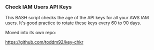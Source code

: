 ### Check IAM Users API Keys

This BASH script checks the age of the API keys for all your AWS IAM users.
It's good practice to rotate these keys every 60 to 90 days.

Moved into its own repo:

https://github.com/toddm92/key-chkr
